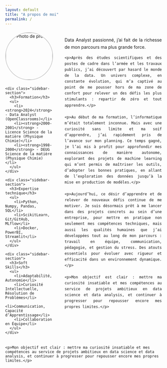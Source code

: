 ```yaml
---
layout: default
title: "A propos de moi"
permalink: /
---
```



<style>
/* Conteneur principal */
.about-container {
  display: flex;
  align-items: flex-start;
  gap: 40px;
  margin: 20px;
  max-width: 1200px; /* Limite la largeur pour éviter un texte trop étalé */
  margin-left: auto;
  margin-right: auto;
}

/* Colonne de gauche */
.sidebar {
  flex: 1;
  max-width: 30%;
}

/* Photo de profil */
.photo-container {
  text-align: center;
  margin-bottom: 20px;
}

.profile-photo {
  width: 150px;
  height: 150px;
  border-radius: 50%;
  object-fit: cover;
  border: 2px solid #ccc;
}

/* Sections de la colonne de gauche */
.sidebar-section {
  margin-bottom: 20px;
}

.sidebar-section h3 {
  font-size: 1.3em;
  margin-bottom: 10px;
}

.sidebar-section ul {
  list-style-type: none;
  padding-left: 0;
}

.sidebar-section ul li {
  margin: 5px 0;
  font-size: 1.1em;
}

/* Contenu principal */
.about-content {
  flex: 2; /* Prend 2/3 de la largeur */
  max-width: 65%;
  line-height: 1.6;
  text-align: justify;
}

</style>

<div class="about-container">
  <!-- Colonne de gauche -->
  <div class="sidebar">
    <div class="photo-container">
      <img src="https://github.com/user-attachments/assets/b42a9ba1-0b07-4b02-90bd-283fc1a8c002" alt="Photo de profil" class="profile-photo">
    </div>

    <div class="sidebar-section">
      <h3>Formation</h3>
      <ul>
        <li><strong>2024</strong> - Data Analyst (OpenClassrooms)</li>
        <li><strong>2000-2001</strong> - Licence Science de la matière (Physique Chimie)</li>
        <li><strong>1998-2000</strong> - DEUG Science de la matière (Physique Chimie)</li>
      </ul>
    </div>

    <div class="sidebar-section">
      <h3>Expertise technique</h3>
      <ul>
        <li>Python, Numpy, Pandas, SQL</li>
        <li>ScikitLearn, Git/GitHub, MLflow</li>
        <li>Docker, PowerBI, Streamlit</li>
      </ul>
    </div>

    <div class="sidebar-section">
      <h3>Soft Skills</h3>
      <ul>
        <li>Adaptabilité, Autonomie</li>
        <li>Curiosité Intellectuelle, Résolution de Problèmes</li>
        <li>Communication, Capacité d’Apprentissage</li>
        <li>Collaboration en Équipe</li>
      </ul>
    </div>
  </div>

  <!-- Contenu principal -->
  <div class="about-content">
    <p>Data Analyst passionné, j’ai fait de la richesse de mon parcours ma plus grande force.</p>

    <p>Après des études scientifiques et des postes de cadre dans l’armée et les travaux publics, j’ai découvert par hasard le monde de la data. Un univers complexe, en constante évolution, qui m’a captivé au point de me pousser hors de ma zone de confort pour relever un des défis les plus stimulants : repartir de zéro et tout apprendre.</p>

    <p>Au début de ma formation, l’informatique m’était totalement inconnue. Mais avec une curiosité sans limite et ma soif d’apprendre, j’ai rapidement pris de l’avance sur mon planning. Ce temps gagné, je l’ai mis à profit pour approfondir mes connaissances de manière autonome, explorant des projets de machine learning qui m’ont permis de maîtriser les outils, d’adopter les bonnes pratiques, en allant de l’exploration des données jusqu’à la mise en production de modèles.</p>

    <p>Aujourd’hui, ce désir d’apprendre et de relever de nouveaux défis continue de me motiver. Je suis désormais prêt à me lancer dans des projets concrets au sein d’une entreprise, pour mettre en pratique non seulement mes compétences techniques, mais aussi les qualités humaines que j’ai développées tout au long de mon parcours : travail en équipe, communication, pédagogie, et gestion du stress. Des atouts essentiels pour évoluer avec rigueur et efficacité dans un environnement dynamique.</p>

    <p>Mon objectif est clair : mettre ma curiosité insatiable et mes compétences au service de projets ambitieux en data science et data analysis, et continuer à progresser pour repousser encore mes propres limites.</p>
  </div>
</div>

    <p>Mon objectif est clair : mettre ma curiosité insatiable et mes compétences au service de projets ambitieux en data science et data analysis, et continuer à progresser pour repousser encore mes propres limites.</p>
  </div>
</div>
